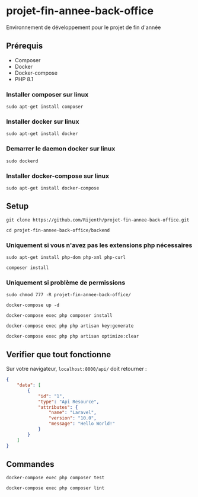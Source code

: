 # projet-fin-annee-back-office
Environnement de développement pour le projet de fin d'année

## Prérequis
- Composer
- Docker
- Docker-compose
- PHP 8.1

### Installer composer sur linux
``` sudo apt-get install composer ```

### Installer docker sur linux
``` sudo apt-get install docker ```

### Demarrer le daemon docker sur linux
``` sudo dockerd ```

### Installer docker-compose sur linux
``` sudo apt-get install docker-compose ```

## Setup
```git clone https://github.com/Rijenth/projet-fin-annee-back-office.git```

```cd projet-fin-annee-back-office/backend```

### Uniquement si vous n'avez pas les extensions php nécessaires
```sudo apt-get install php-dom php-xml php-curl```

```composer install```

### Uniquement si problème de permissions
```sudo chmod 777 -R projet-fin-annee-back-office/```

```docker-compose up -d```

```docker-compose exec php composer install```

```docker-compose exec php php artisan key:generate```

```docker-compose exec php php artisan optimize:clear```

## Verifier que tout fonctionne
Sur votre navigateur, ```localhost:8000/api/``` doit retourner :

```json
{
    "data": [
        {
            "id": "1",
            "type": "Api Resource",
            "attributes": {
                "name": "Laravel",
                "version": "10.0",
                "message": "Hello World!"
            }
        }
    ]
}
```	

## Commandes

```docker-compose exec php composer test```

```docker-compose exec php composer lint```

<!-- --ignore-platform-reqs -->